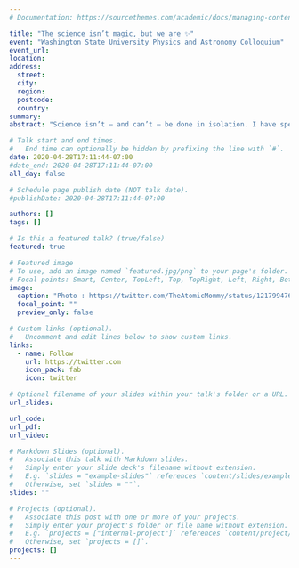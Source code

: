 ```yaml
---
# Documentation: https://sourcethemes.com/academic/docs/managing-content/

title: "The science isn’t magic, but we are ✨"
event: "Washington State University Physics and Astronomy Colloquium"
event_url:
location:
address:
  street:
  city:
  region:
  postcode:
  country:
summary:
abstract: "Science isn’t — and can’t — be done in isolation. I have spent much of my life in dark labs counting single photons, but it took a team to achieve our goals. The communities you build throughout your career will be the best resource you have to grow and develop as scientists, professionals, and humans. I will talk a bit about how each of the different communities I have been a part of have shaped my career, and my research."

# Talk start and end times.
#   End time can optionally be hidden by prefixing the line with `#`.
date: 2020-04-28T17:11:44-07:00
#date_end: 2020-04-28T17:11:44-07:00
all_day: false

# Schedule page publish date (NOT talk date).
#publishDate: 2020-04-28T17:11:44-07:00

authors: []
tags: []

# Is this a featured talk? (true/false)
featured: true

# Featured image
# To use, add an image named `featured.jpg/png` to your page's folder. 
# Focal points: Smart, Center, TopLeft, Top, TopRight, Left, Right, BottomLeft, Bottom, BottomRight.
image:
  caption: "Photo : https://twitter.com/TheAtomicMommy/status/1217994763481182208?s=20"
  focal_point: ""
  preview_only: false

# Custom links (optional).
#   Uncomment and edit lines below to show custom links.
links:
  - name: Follow
    url: https://twitter.com
    icon_pack: fab
    icon: twitter

# Optional filename of your slides within your talk's folder or a URL.
url_slides:

url_code:
url_pdf:
url_video:

# Markdown Slides (optional).
#   Associate this talk with Markdown slides.
#   Simply enter your slide deck's filename without extension.
#   E.g. `slides = "example-slides"` references `content/slides/example-slides.md`.
#   Otherwise, set `slides = ""`.
slides: ""

# Projects (optional).
#   Associate this post with one or more of your projects.
#   Simply enter your project's folder or file name without extension.
#   E.g. `projects = ["internal-project"]` references `content/project/deep-learning/index.md`.
#   Otherwise, set `projects = []`.
projects: []
---
```

